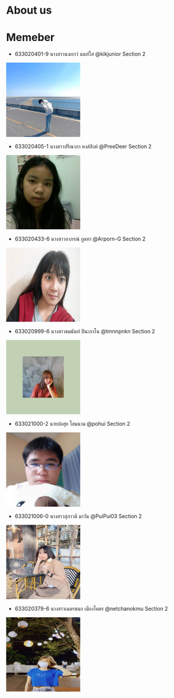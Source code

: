 <h1>About us</h1>

# Memeber

- 633020401-9	 นางสาวนงเยาว์ นนท์ใส		@kikjunior		Section 2

<img src="https://raw.githubusercontent.com/softenlab/lab4/main/media/kik.jpg" width=200px height=200px>

- 633020405-1	 นางสาวปรีณาภา หงส์สิงห์		@PreeDeer		Section 2

<img src="https://raw.githubusercontent.com/softenlab/lab4/main/media/deer.jpg" width=200px height=200px>

- 633020433-6	 นางสาวอาภรณ์ กูดทา			@Arporn-G		Section 2

<img src="https://raw.githubusercontent.com/softenlab/lab4/main/media/ploy.jpg" width=200px height=200px>

- 633020999-6	 นางสาวธมนันท์ ปินะกาโน		@tmnnpnkn		Section 2

<img src="https://raw.githubusercontent.com/softenlab/lab4/main/media/som.jpg" width=200px height=200px>

- 633021000-2	 นายปอฮุย โสมนาม			@pohui			Section 2

<img src="https://raw.githubusercontent.com/softenlab/lab4/main/media/pohui.jpg" width=200px height=200px>

- 633021006-0	 นางสาวสุภาวดี มาวัน			@PuiPui03		Section 2

<img src="https://raw.githubusercontent.com/softenlab/lab4/main/media/pui.jpg" width=200px height=200px>

- 633020379-6	 นางสาวเนตรชนก เมืองโคตร			@netchanokmu		Section 2

<img src="https://raw.githubusercontent.com/softenlab/lab4/main/media/pim.jpg" width=200px height=200px>
